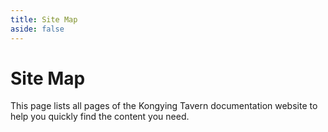 ```yaml
---
title: Site Map
aside: false
---
```


# Site Map

This page lists all pages of the Kongying Tavern documentation website to help you quickly find the content you need.

<SitemapPage />
